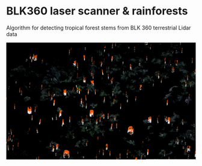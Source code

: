 # BLK360 laser scanner & rainforests
Algorithm for detecting tropical forest stems from BLK 360 terrestrial Lidar data 

![Stem detection from different height bins](images/stem_detection2.png)
